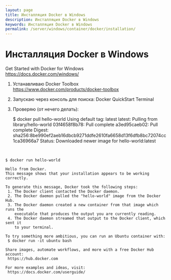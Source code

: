 ```yaml
---
layout: page
title: Инсталляция Docker в Windows
description: Инсталляция Docker в Windows
keywords: Инсталляция Docker в Windows
permalink: /server/windows/container/docker/installation/
---
```


# Инсталляция Docker в Windows

Get Started with Docker for Windows  
https://docs.docker.com/windows/

1. Устанавливаю Docker Toolbox  
   https://www.docker.com/products/docker-toolbox

2. Запускаю через консоль для поиска: Docker QuickStart Terminal

3. Проверяю (от нечего делать):

   \$ docker pull hello-world
   Using default tag: latest
   latest: Pulling from library/hello-world
   03f4658f8b78: Pull complete
   a3ed95caeb02: Pull complete
   Digest: sha256:8be990ef2aeb16dbcb9271ddfe2610fa6658d13f6dfb8bc72074cc1ca36966a7
   Status: Downloaded newer image for hello-world:latest

<br/>

    $ docker run hello-world

    Hello from Docker.
    This message shows that your installation appears to be working correctly.

    To generate this message, Docker took the following steps:
     1. The Docker client contacted the Docker daemon.
     2. The Docker daemon pulled the "hello-world" image from the Docker Hub.
     3. The Docker daemon created a new container from that image which runs the
        executable that produces the output you are currently reading.
     4. The Docker daemon streamed that output to the Docker client, which sent it
        to your terminal.

    To try something more ambitious, you can run an Ubuntu container with:
     $ docker run -it ubuntu bash

    Share images, automate workflows, and more with a free Docker Hub account:
     https://hub.docker.com

    For more examples and ideas, visit:
     https://docs.docker.com/userguide/
